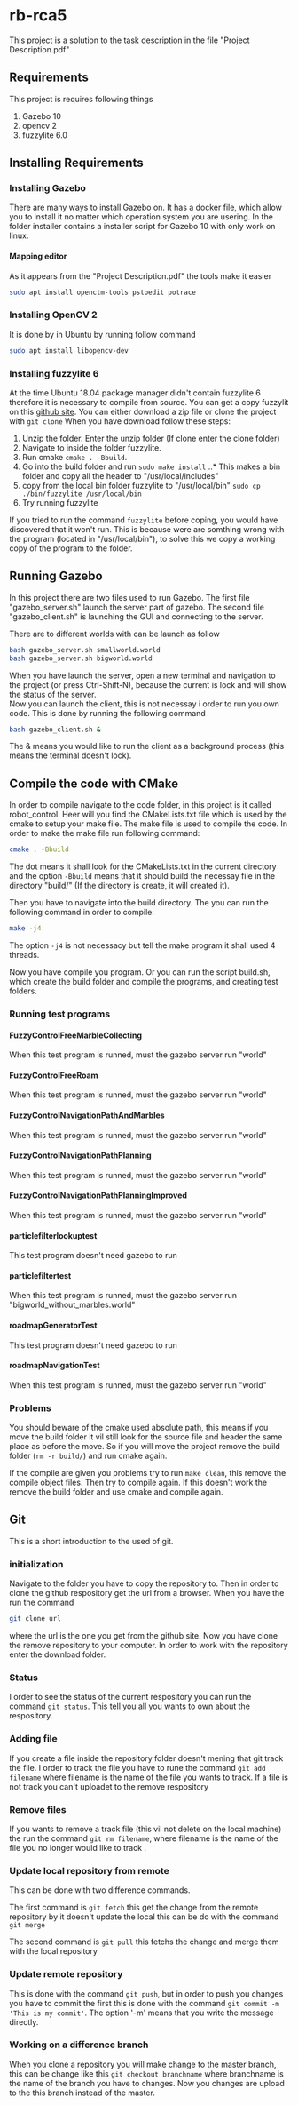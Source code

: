 # rb-rca5
This project is a solution to the task description in the file "Project Description.pdf"

## Requirements
This project is requires following things 

1. Gazebo 10
2. opencv 2
3. fuzzylite 6.0

## Installing Requirements

### Installing Gazebo
There are many ways to install Gazebo on. It has a docker file, which allow you to install it no matter which operation system you are usering. In the folder installer contains a installer script for Gazebo 10 with only work on linux. 
#### Mapping editor
As it appears from the "Project Description.pdf" the tools make it easier 
``` bash
sudo apt install openctm-tools pstoedit potrace
```

### Installing OpenCV 2
It is done by in Ubuntu by running follow command
``` bash
sudo apt install libopencv-dev
```

### Installing fuzzylite 6
At the time Ubuntu 18.04 package manager didn't contain fuzzylite 6 therefore it is necessary to compile from source. 
You can get a copy fuzzylit on this [github site](https://github.com/fuzzylite/fuzzylite). 
You can either download a zip file or clone the project with `git clone`
When you have download follow these steps:
1. Unzip the folder. Enter the unzip folder (If clone enter the clone folder)
2. Navigate to inside the folder fuzzylite.
3. Run cmake `cmake . -Bbuild`. 
4. Go into the build folder and run `sudo make install`
..* This makes a bin folder and copy all the header to "/usr/local/includes" 
5. copy from the local bin folder fuzzylite to "/usr/local/bin" 
`sudo cp ./bin/fuzzylite /usr/local/bin`
6. Try running fuzzylite

If you tried to run the command `fuzzylite` before coping, you would have discovered that it won't run. This is because were are somthing wrong with the program (located in "/usr/local/bin"), to  solve this we copy a working copy of the program to the folder. 
## Running Gazebo
In this project there are two files used to run Gazebo. The first file "gazebo_server.sh" launch the server part of gazebo. The second file "gazebo_client.sh" is launching the GUI and connecting to the server.

There are to different worlds with can be launch as follow 
``` bash
bash gazebo_server.sh smallworld.world
bash gazebo_server.sh bigworld.world
```
When you have launch the server, open a new terminal and navigation to the project (or press Ctrl-Shift-N), because the current is lock and will show the status of the server.  
Now you can launch the client, this is not necessay i order to run you own code. This is done by running the following command 
``` bash
bash gazebo_client.sh & 
```
The & means you would like to run the client as a background process (this means the terminal doesn't lock). 

## Compile the code with CMake
In order to compile navigate to the code folder, in this project is it called robot_control. Heer will you find the CMakeLists.txt file which is used by the cmake to setup your make file. The make file is used to compile the code. 
In order to make the make file run following command:
``` bash 
cmake . -Bbuild
```
The dot means it shall look for the CMakeLists.txt in the current directory and the option `-Bbuild` means that it should build the necessay file in the directory "build/" (If the directory is create, it will created it). 

Then you have to navigate into the build directory. The you can run the following command in order to compile: 
``` bash 
make -j4
```
The option `-j4` is not necessacy but tell the make program it shall used 4 threads. 

Now you have compile you program. Or you can run the script build.sh, which create the build folder and compile the programs, and creating test folders.

### Running test programs
#### FuzzyControlFreeMarbleCollecting
When this test program is runned, must the gazebo server run "world"
#### FuzzyControlFreeRoam
When this test program is runned, must the gazebo server run "world"
#### FuzzyControlNavigationPathAndMarbles
When this test program is runned, must the gazebo server run "world"
#### FuzzyControlNavigationPathPlanning 
When this test program is runned, must the gazebo server run "world"
#### FuzzyControlNavigationPathPlanningImproved
When this test program is runned, must the gazebo server run "world"
#### particlefilterlookuptest
This test program doesn't need gazebo to run 
#### particlefiltertest
When this test program is runned, must the gazebo server run "bigworld_without_marbles.world"
#### roadmapGeneratorTest
This test program doesn't need gazebo to run 
#### roadmapNavigationTest
When this test program is runned, must the gazebo server run "world"


### Problems 
You should beware of the cmake used absolute path, this means if you move the build folder it vil still look for the source file and header the same place as before the move. So if you will move the project remove the build folder (`rm -r build/`) and run cmake again. 

If the compile are given you problems try to run `make clean`, this remove the compile object files. Then try to compile again.  If this doesn't work the remove the build folder and use cmake and compile again. 

## Git
This is a short introduction to the used of git. 
### initialization
Navigate to the folder you have to copy the repository to. Then in order to clone the github respository get the url from a browser. 
When you have the run the command 
``` bash
git clone url
```
where the url is the one you get from the github site. 
Now you have clone the remove repository to your computer. In order to work with the repository enter the download folder. 

### Status 
I order to see the status of the current respository you can run the command `git status`. This tell you all you wants to own about the respository. 

### Adding file
If you create a file inside the repository folder doesn't mening that git track the file. I order to track the file you have to rune the command `git add filename` where filename is the name of the file you wants to track. If a file is not track you can't uploadet to the remove respository


### Remove files
If you wants to remove a track file (this vil not delete on the local machine) the run the command `git rm filename`, where filename is the name of the file you no longer would like to track .

### Update local repository from remote
This can be done with two difference commands. 

The first command is `git fetch` this get the change from the remote repository by it doesn't update the local this can be do with the command `git merge`

The second command is `git pull`  this fetchs the change and merge them with the local repository

### Update remote repository
This is done with the command `git push`, but in order to push you changes you have to commit the first this is done with the command `git commit -m 'This is my commit'`. The option '-m' means that you write the message directly.

### Working on a difference branch 
When you clone a repository you will make change to the master branch, this can be change like this `git checkout branchname` where branchname is the name of the branch you have to changes. Now you changes are upload to the this branch instead of the master. 



